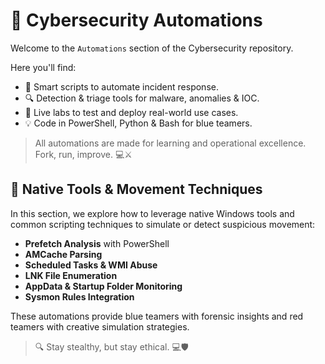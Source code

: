 # 🤖 Cybersecurity Automations

Welcome to the `Automations` section of the Cybersecurity repository.

Here you'll find:

- 🧠 Smart scripts to automate incident response.
- 🔍 Detection & triage tools for malware, anomalies & IOC.
- 🧪 Live labs to test and deploy real-world use cases.
- 💡 Code in PowerShell, Python & Bash for blue teamers.

> All automations are made for learning and operational excellence. Fork, run, improve. 💻⚔️
## 🧰 Native Tools & Movement Techniques

In this section, we explore how to leverage native Windows tools and common scripting techniques to simulate or detect suspicious movement:

- **Prefetch Analysis** with PowerShell
- **AMCache Parsing**
- **Scheduled Tasks & WMI Abuse**
- **LNK File Enumeration**
- **AppData & Startup Folder Monitoring**
- **Sysmon Rules Integration**

These automations provide blue teamers with forensic insights and red teamers with creative simulation strategies.

> 🔍 Stay stealthy, but stay ethical. 💻🛡️





